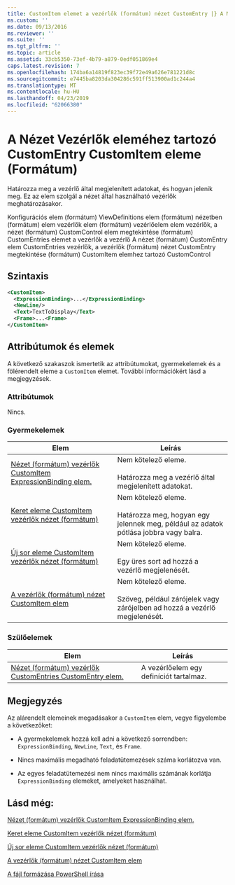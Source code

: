```yaml
---
title: CustomItem elemet a vezérlők (formátum) nézet CustomEntry |} A Microsoft Docs
ms.custom: ''
ms.date: 09/13/2016
ms.reviewer: ''
ms.suite: ''
ms.tgt_pltfrm: ''
ms.topic: article
ms.assetid: 33cb5350-73ef-4b79-a879-0edf051869e4
caps.latest.revision: 7
ms.openlocfilehash: 174ba6a14819f823ec39f72e49a626e781221d8c
ms.sourcegitcommit: e7445ba8203da304286c591ff513900ad1c244a4
ms.translationtype: MT
ms.contentlocale: hu-HU
ms.lasthandoff: 04/23/2019
ms.locfileid: "62066380"
---
```

# <a name="customitem-element-for-customentry-for-controls-for-view-format"></a>A Nézet Vezérlők eleméhez tartozó CustomEntry CustomItem eleme (Formátum)

Határozza meg a vezérlő által megjelenített adatokat, és hogyan jelenik meg. Ez az elem szolgál a nézet által használható vezérlők meghatározásakor.

Konfigurációs elem (formátum) ViewDefinitions elem (formátum) nézetben (formátum) elem vezérlők elem (formátum) vezérlőelem elem vezérlők, a nézet (formátum) CustomControl elem megtekintése (formátum) CustomEntries elemet a vezérlők a vezérlő A nézet (formátum) CustomEntry elem CustomEntries vezérlők, a vezérlők (formátum) nézet CustomEntry megtekintése (formátum) CustomItem elemhez tartozó CustomControl

## <a name="syntax"></a>Szintaxis

```xml
<CustomItem>
  <ExpressionBinding>...</ExpressionBinding>
  <NewLine/>
  <Text>TextToDisplay</Text>
  <Frame>...<Frame>
</CustomItem>
```

## <a name="attributes-and-elements"></a>Attribútumok és elemek

A következő szakaszok ismertetik az attribútumokat, gyermekelemek és a fölérendelt eleme a `CustomItem` elemet. További információkért lásd a megjegyzések.

### <a name="attributes"></a>Attribútumok

Nincs.

### <a name="child-elements"></a>Gyermekelemek

|Elem|Leírás|
|-------------|-----------------|
|[Nézet (formátum) vezérlők CustomItem ExpressionBinding elem.](./expressionbinding-element-for-customitem-for-controls-for-view-format.md)|Nem kötelező eleme.<br /><br /> Határozza meg a vezérlő által megjelenített adatokat.|
|[Keret eleme CustomItem vezérlők nézet (formátum)](./frame-element-for-customitem-for-controls-for-view-format.md)|Nem kötelező eleme.<br /><br /> Határozza meg, hogyan egy jelennek meg, például az adatok pótlása jobbra vagy balra.|
|[Új sor eleme CustomItem vezérlők nézet (formátum)](./newline-element-for-customitem-for-controls-for-view-format.md)|Nem kötelező eleme.<br /><br /> Egy üres sort ad hozzá a vezérlő megjelenését.|
|[A vezérlők (formátum) nézet CustomItem elem](./text-element-for-customitem-for-controls-for-view-format.md)|Nem kötelező eleme.<br /><br /> Szöveg, például zárójelek vagy zárójelben ad hozzá a vezérlő megjelenését.|

### <a name="parent-elements"></a>Szülőelemek

|Elem|Leírás|
|-------------|-----------------|
|[Nézet (formátum) vezérlők CustomEntries CustomEntry elem.](./customentry-element-for-customentries-for-controls-for-view-format.md)|A vezérlőelem egy definíciót tartalmaz.|

## <a name="remarks"></a>Megjegyzés

Az alárendelt elemeinek megadásakor a `CustomItem` elem, vegye figyelembe a következőket:

- A gyermekelemek hozzá kell adni a következő sorrendben: `ExpressionBinding`, `NewLine`, `Text`, és `Frame`.

- Nincs maximális megadható feladatütemezések száma korlátozva van.

- Az egyes feladatütemezési nem nincs maximális számának korlátja `ExpressionBinding` elemeket, amelyeket használhat.

## <a name="see-also"></a>Lásd még:

[Nézet (formátum) vezérlők CustomItem ExpressionBinding elem.](./expressionbinding-element-for-customitem-for-controls-for-view-format.md)

[Keret eleme CustomItem vezérlők nézet (formátum)](./frame-element-for-customitem-for-controls-for-view-format.md)

[Új sor eleme CustomItem vezérlők nézet (formátum)](./newline-element-for-customitem-for-controls-for-view-format.md)

[A vezérlők (formátum) nézet CustomItem elem](./text-element-for-customitem-for-controls-for-view-format.md)

[A fájl formázása PowerShell írása](./writing-a-powershell-formatting-file.md)
